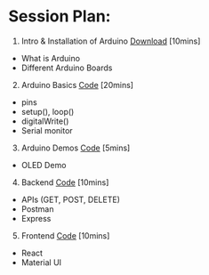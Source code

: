 # Session Plan:

1. Intro & Installation of Arduino [Download](https://www.arduino.cc/en/software) [10mins]
- What is Arduino
- Different Arduino Boards
2. Arduino Basics [Code](./Arduino_Basics/) [20mins]
- pins
- setup(), loop()
- digitalWrite()
- Serial monitor
3. Arduino Demos [Code](./Arduino_Demo/) [5mins]
- OLED Demo
4. Backend [Code](./Backend/) [10mins]
- APIs (GET, POST, DELETE)
- Postman
- Express
5. Frontend [Code](./Frontend/) [10mins]
- React
- Material UI
